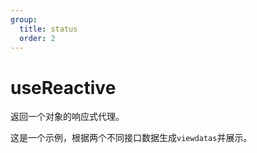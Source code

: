 ```yaml
---
group:
  title: status
  order: 2
---
```


# useReactive

返回一个对象的响应式代理。

<code src="./demo/demo1.tsx" ></code>

这是一个示例，根据两个不同接口数据生成`viewdatas`并展示。

<code src="./demo/demo2.tsx" ></code>

<code src="./demo/demo3.tsx" debug ></code>
